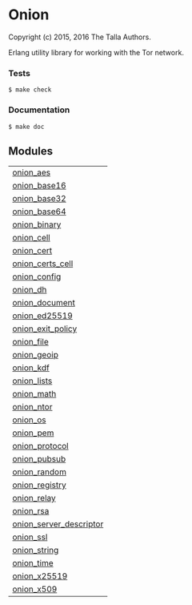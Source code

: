 

# Onion #

Copyright (c) 2015, 2016 The Talla Authors.

Erlang utility library for working with the Tor network.


### <a name="Tests">Tests</a> ###

```
$ make check
```


### <a name="Documentation">Documentation</a> ###

```
$ make doc
```



## Modules ##


<table width="100%" border="0" summary="list of modules">
<tr><td><a href="onion_aes.md" class="module">onion_aes</a></td></tr>
<tr><td><a href="onion_base16.md" class="module">onion_base16</a></td></tr>
<tr><td><a href="onion_base32.md" class="module">onion_base32</a></td></tr>
<tr><td><a href="onion_base64.md" class="module">onion_base64</a></td></tr>
<tr><td><a href="onion_binary.md" class="module">onion_binary</a></td></tr>
<tr><td><a href="onion_cell.md" class="module">onion_cell</a></td></tr>
<tr><td><a href="onion_cert.md" class="module">onion_cert</a></td></tr>
<tr><td><a href="onion_certs_cell.md" class="module">onion_certs_cell</a></td></tr>
<tr><td><a href="onion_config.md" class="module">onion_config</a></td></tr>
<tr><td><a href="onion_dh.md" class="module">onion_dh</a></td></tr>
<tr><td><a href="onion_document.md" class="module">onion_document</a></td></tr>
<tr><td><a href="onion_ed25519.md" class="module">onion_ed25519</a></td></tr>
<tr><td><a href="onion_exit_policy.md" class="module">onion_exit_policy</a></td></tr>
<tr><td><a href="onion_file.md" class="module">onion_file</a></td></tr>
<tr><td><a href="onion_geoip.md" class="module">onion_geoip</a></td></tr>
<tr><td><a href="onion_kdf.md" class="module">onion_kdf</a></td></tr>
<tr><td><a href="onion_lists.md" class="module">onion_lists</a></td></tr>
<tr><td><a href="onion_math.md" class="module">onion_math</a></td></tr>
<tr><td><a href="onion_ntor.md" class="module">onion_ntor</a></td></tr>
<tr><td><a href="onion_os.md" class="module">onion_os</a></td></tr>
<tr><td><a href="onion_pem.md" class="module">onion_pem</a></td></tr>
<tr><td><a href="onion_protocol.md" class="module">onion_protocol</a></td></tr>
<tr><td><a href="onion_pubsub.md" class="module">onion_pubsub</a></td></tr>
<tr><td><a href="onion_random.md" class="module">onion_random</a></td></tr>
<tr><td><a href="onion_registry.md" class="module">onion_registry</a></td></tr>
<tr><td><a href="onion_relay.md" class="module">onion_relay</a></td></tr>
<tr><td><a href="onion_rsa.md" class="module">onion_rsa</a></td></tr>
<tr><td><a href="onion_server_descriptor.md" class="module">onion_server_descriptor</a></td></tr>
<tr><td><a href="onion_ssl.md" class="module">onion_ssl</a></td></tr>
<tr><td><a href="onion_string.md" class="module">onion_string</a></td></tr>
<tr><td><a href="onion_time.md" class="module">onion_time</a></td></tr>
<tr><td><a href="onion_x25519.md" class="module">onion_x25519</a></td></tr>
<tr><td><a href="onion_x509.md" class="module">onion_x509</a></td></tr></table>

